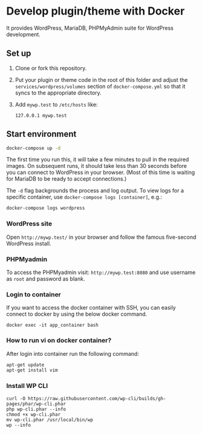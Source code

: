 # Develop plugin/theme with Docker

It provides WordPress, MariaDB, PHPMyAdmin suite for WordPress development.

## Set up

1. Clone or fork this repository.

2. Put your plugin or theme code in the root of this folder and adjust the 
   `services/wordpress/volumes` section of `docker-compose.yml` so that it
   syncs to the appropriate directory.

3. Add `mywp.test` to `/etc/hosts` like:

   ```
   127.0.0.1 mywp.test
   ```

## Start environment

```sh
docker-compose up -d
```

The first time you run this, it will take a few minutes to pull in the required
images. On subsequent runs, it should take less than 30 seconds before you can
connect to WordPress in your browser. (Most of this time is waiting for MariaDB
to be ready to accept connections.)

The `-d` flag backgrounds the process and log output. To view logs for a
specific container, use `docker-compose logs [container]`, e.g.:

```sh
docker-compose logs wordpress
```

### WordPress site

Open `http://mywp.test/` in your browser and follow the famous five-second WordPress install.

### PHPMyadmin
To access the PHPMyadmin visit: `http://mywp.test:8080` and use username as `root` and password as blank.

### Login to container
If you want to access the docker container with SSH, you can easily connect to docker by using the below docker command.

```
docker exec -it app_container bash
```

### How to run vi on docker container?

After login into container run the following command:

```sh
apt-get update
apt-get install vim
```

### Install WP CLI
```
curl -O https://raw.githubusercontent.com/wp-cli/builds/gh-pages/phar/wp-cli.phar
php wp-cli.phar --info
chmod +x wp-cli.phar
mv wp-cli.phar /usr/local/bin/wp
wp --info
```
